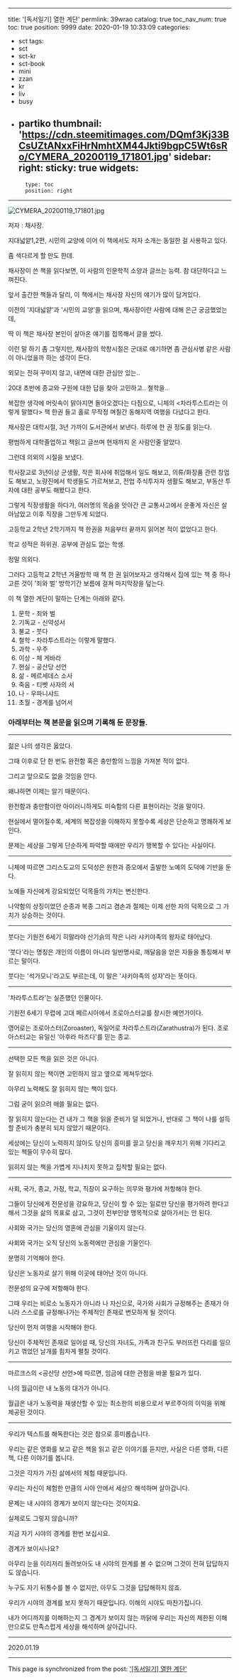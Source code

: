 
---
title: '[독서일기] 열한 계단'
permlink: 39wrao
catalog: true
toc_nav_num: true
toc: true
position: 9999
date: 2020-01-19 10:33:09
categories:
- sct
tags:
- sct
- sct-kr
- sct-book
- mini
- zzan
- kr
- liv
- busy
- partiko
thumbnail: 'https://cdn.steemitimages.com/DQmf3Kj33BCsUZtANxxFiHrNmhtXM44Jkti9bgpC5Wt6sRo/CYMERA_20200119_171801.jpg'
sidebar:
    right:
        sticky: true
widgets:
    -
        type: toc
        position: right
---


![CYMERA_20200119_171801.jpg](https://cdn.steemitimages.com/DQmf3Kj33BCsUZtANxxFiHrNmhtXM44Jkti9bgpC5Wt6sRo/CYMERA_20200119_171801.jpg)

저자 : 채사장.

지대넓얕1,2편, 시민의 교양에 이어 이 책에서도 저자 소개는 동일한 걸 사용하고 있다.

좀 색다르게 할 만도 한데.

채사장이 쓴 책을 읽다보면, 이 사람의 인문학적 소양과 글쓰는 능력. 참 대단하다고 느껴진다.

앞서 출간한 책들과 달리, 이 책에서는 채사장 자신의 얘기가 많이 담겨있다.

이전의 '지대넓얕'과 '시민의 교양'을 읽으며, 채사장이란 사람에 대해 은근 궁금했었는데,

딱 이 책은 채사장 본인이 살아온 얘기를 접목해서  글을 썼다.

이런 말 하기 좀 그렇지만, 채사장의 학창시절은 군대로 얘기하면 좀 관심사병 같은 사람이 아니었을까 하는 생각이 든다.

외모는 전혀 꾸미지 않고, 내면에 대한 관심만 있는..

20대 초반에 종교와 구원에 대한 답을 찾아 고민하고.. 철학을..

복잡한 생각에 머릿속이 맑아지면 돌아오겠다는 다짐으로, 니체의 <차라투스트라는 이렇게 말했다> 책 한권 들고 홀로 무작정 며칠간 동해지역 여행을 다녔다고 한다.

채사장은 대학시절, 3년 가까이 도서관에서 보낸다. 하루에 한 권 정도를 읽는다.

평범하게 대학졸업하고 책읽고 글쓰며 현재까지 온 사람인줄 알았다.

그런데 의외의 시절을 보냈다.

학사장교로 3년이상 군생활, 작은 회사에 취업해서 일도 해보고, 의류/화장품 관련 창업도 해보고, 노량진에서 학생들도 가르쳐보고, 전업 주식투자자 생활도 해보고, 부동산 투자에 대한 공부도 해봤다고 한다.

그렇게 직장생활을 하다가, 여러명의 목숨을 앗아간 큰 교통사고에서 운좋게 자신은 살아남았고 이후 직장을 그만두게 되었다.

고등학교 2학년 2학기까지 책 한권을 처음부터 끝까지 읽어본 적이 없었다고 한다.

학교 성적은 하위권. 공부에 관심도 없는 학생.

정말 의외다.

그러다 고등학교 2학년 겨울방학 때 책 한 권 읽어보자고 생각해서 집에 있는 책 중 하나 고른 것이 '죄와 벌' 방학기간 보름에 걸쳐 마지막장을 덮는다.

이 책 열한 계단이 말하는 단계는 아래와 같다.

1. 문학 - 죄와 벌
2. 기독교 - 신약성서
3. 불교 - 붓다
4. 철학 - 차라투스트라는 이렇게 말했다.
5. 과학 - 우주
6. 이상 - 체 게바라
7. 현실 - 공산당 선언
8. 삶 - 메르세데스 소사
9. 죽음 - 티벳 사자의 서
10. 나 - 우파니샤드
11. 초월 - 경계를 넘어서

### 아래부터는 책 본문을 읽으며 기록해 둔 문장들.

---

젊은 나의 생각은 옳았다.

그때 이후로 단 한 번도 완전함 혹은 충만함의 느낌을 가져본 적이 없다.

그리고 앞으로도 없을 것임을 안다.

왜냐하면 이제는 알기 때문이다.

완전함과 충만함이란 아이러니하게도 미숙함의 다른 표현이라는 것을 말이다.

현실에서 멀어질수록, 세계의 복잡성을 이해하지 못할수록 세상은 단순하고 명쾌하게 보인다.

문제는 세상을 그렇게 단순하게 파악할 때에만 우리가 행복할 수 있다는 사실이다.

---

니체에 따르면 그리스도교의 도덕성은 원한과 증오에서 출발한 노예의 도덕에 기반을 둔다.

노예들 자신에게 강요되었던 덕목들의 가치는 변신한다.

나약함의 상징이었던 순종과 복종 그리고 겸손과 절제는 이제 선한 자의 덕목으로 그 가치가 상승하는 것이다.

---

붓다는 기원전 6세기 히말라야 산기슭의 작은 나라 샤키야족의 왕자로 태어났다.

'붓다'라는 명칭은 개인의 이름이 아니라 일반명사로, 깨달음을 얻은 자들을 통칭해서 부르는 말이다.

붓다는 '석가모니'라고도 부르는데, 이 말은 '샤키야족의 성자'라는 뜻이다.

---

'차라투스트라'는 실존했던 인물이다.

기원전 6세기 무렵에 고대 페르시아에서 조로아스터교를 창시한 예언가이다.

영어로는 조로아스터(Zoroaster), 독일어로 차라투스트라(Zarathustra)가 된다. 조로아스터교는 유일신 '아후라 마즈다'를 믿는 종교.

---

선택한 모든 책을 읽은 것은 아니다.

잘 읽히지 않는 책이면 고민하지 않고 옆으로 제쳐두었다.

아무리 노력해도 잘 읽히지 않는 책이 있다.

그럼 굳이 읽으려 애쓸 필요는 없다.

잘 읽히지 않는다는 건 내가 그 책을 읽을 준비가 덜 되었거나, 반대로 그 책이 나를 설득할 준비가 충분히 되지 않았기 때문이다.

세상에는 당신이 노력하지 않아도 당신의 흥미를 끌고 당신을 깨우치기 위해 기다리고 있는 책들이 무수히 많다.

읽히지 않는 책을 가볍게 지나치지 못하고 집착할 필요는 없다.

---

사회, 국가, 종교, 가정, 학교, 직장이 요구하는 의무와 평가에 저항해야 한다.

그들이 당신에게 전문성을 강요하고, 당신이 할 수 있는 일로만 당신을 평가하려 한다고 해서 그것을 삶의 목표로 삼고, 그것이 전부인양 맹목적으로 살아가서는 안 된다.

사회와 국가는 당신의 영혼에 관심을 기울이지 않는다.

사회와 국가는 오직 당신의 노동력에만 관심을 기울인다.

분명히 기억해야 한다.

당신은 노동자로 살기 위해 이곳에 태어난 것이 아니다.

전문성의 요구에 저항해야 한다.

그때 우리는 비로소 노동자가 아니라 나 자신으로, 국가와 사회가 규정해주는 존재가 아니라 스스로를 규정해나가는 주체적인 존재로 변모하게 될 것이다.

당신이 먼저 여행을 시작해야 한다.

당신이 주체적인 존재로 일어설 때, 당신의 자녀도, 가족과 친구도 부러뜨린 다리를 일으키고 꺾었던 날개를 힘차게 펼칠 것이다.

---

마르크스의 <공산당 선언>에 따르면, 임금에 대한 관점을 바꿀 필요가 있다.

나의 월급이란 내 노동의 대가가 아니다.

월급은 내가 노동력을 재생산할 수 있는 최소한의 비용으로서 부르주아의 이익을 위해 제공된 것이다.

---

우리가 텍스트를 해독한다는 것은 참으로 흥미롭습니다.

우리는 같은 영화를 보고 같은 책을 읽고 같은 이야기를 듣지만, 사실은 다른 영화, 다른 책, 다른 이야기를 봅니다.

그것은 각자가 가진 삶에서의 체험 때문입니다.

우리는 자신이 체험한 만큼의 시야 안에서 세상으 해석하며 살아갑니다.

문제는 내 시야의 경계가 보이지 않는다는 것이지요.

실제로도 그렇지 않습니까?

지금 자기 시야의 경계를 한번 보십시요.

경계가 보이시나요?

아무리 눈을 이리저리 돌려보아도 내 시야의 한계를 볼 수 없으며 그것이 전혀 답답하지도 않습니다.

누구도 자기 뒤통수를 볼 수 없지만, 아무도 그것을 답답해하지 않죠.

우리가 시야의 경계를 보지 못하기 때문입니다. 이해의 시야도 마찬가집니다.

내가 어디까지를 이해하는지 그 경계가 보이지 않는 까닭에 우리는 자신의 제한된 이해만으로도 만족스럽게 세상을 해석하며 살아갑니다.

---

2020.01.19

- - -

This page is synchronized from the post: ['[독서일기] 열한 계단'](https://steemit.com/@lucky2015/39wrao)
